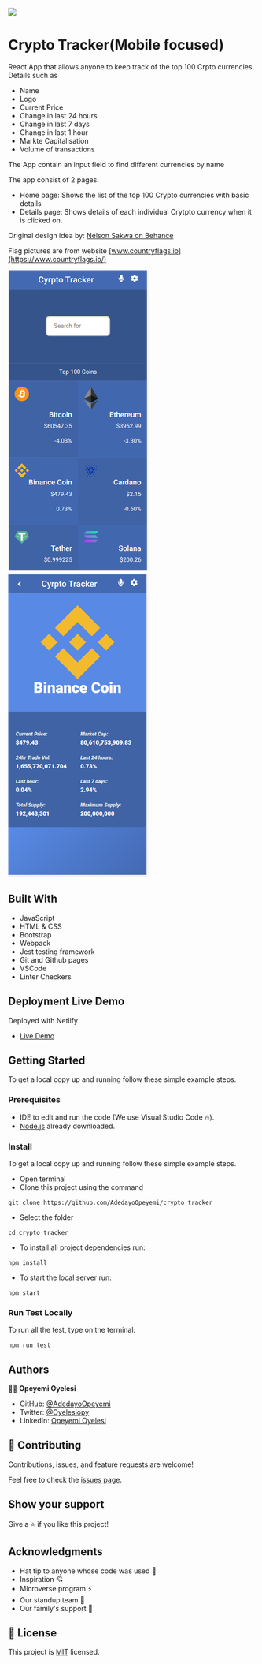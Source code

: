 ![](https://img.shields.io/badge/Microverse-blueviolet)

# Crypto Tracker(Mobile focused)

React App that allows anyone to keep track of the top 100 Crpto currencies. Details such as 
- Name
- Logo
- Current Price
- Change in last 24 hours
- Change in last 7 days
- Change in last 1 hour
- Markte Capitalisation
- Volume of transactions

 The App contain an input field to find different currencies by name

The app consist of 2 pages. 

- Home page: Shows the list of the top 100 Crypto currencies with basic details
- Details page: Shows details of each individual Crytpto currency when it is clicked on.

Original design idea by: [Nelson Sakwa on Behance](https://www.behance.net/sakwadesignstudio)

Flag pictures are from website [www.countryflags.io](https://www.countryflags.io/)

![Home Page](./src/images/homepage.png)  ![Details Page](./src/images/detailsPage.png)

## Built With

- JavaScript
- HTML & CSS
- Bootstrap
- Webpack
- Jest testing framework
- Git and Github pages
- VSCode
- Linter Checkers

## Deployment Live Demo

Deployed with Netlify
  - [Live Demo](https://quirky-wiles-dc9047.netlify.app//)

## Getting Started

To get a local copy up and running follow these simple example steps.

### Prerequisites

- IDE to edit and run the code (We use Visual Studio Code 🔥).
- [Node.js](https://nodejs.org/en/download/) already downloaded.

### Install

To get a local copy up and running follow these simple example steps.
- Open terminal
- Clone this project using the command
```
git clone https://github.com/AdedayoOpeyemi/crypto_tracker
```
- Select the folder
```
cd crypto_tracker
```
- To install all project dependencies run:
```
npm install
```
- To start the local server run:
```
npm start
```

### Run Test Locally
To run all the test, type on the terminal:
```
npm run test
```
## Authors

👨‍💻 **Opeyemi Oyelesi**

- GitHub: [@AdedayoOpeyemi](https://github.com/AdedayoOpeyemi)
- Twitter: [@Oyelesiopy](https://twitter.com/oyelesiopy)
- LinkedIn: [Opeyemi Oyelesi](https://linkedin.com/in/opeyemioyelesi)


## 🤝 Contributing

Contributions, issues, and feature requests are welcome!

Feel free to check the [issues page](https://github.com/AdedayoOpeyemi/crypto_tracker/issues).

## Show your support

Give a ⭐️ if you like this project!


## Acknowledgments

- Hat tip to anyone whose code was used 🔰
- Inspiration 💘
- Microverse program ⚡
- Our standup team 🏹
- Our family's support 🙌

## 📝 License

This project is [MIT](./LICENSE) licensed.